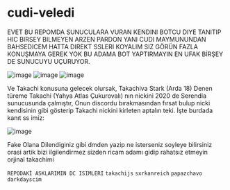 # cudi-veledi

EVET BU REPOMDA SUNUCULARA VURAN KENDINI BOTCU DIYE TANITIP HIC BIRSEY BILMEYEN ARZEN PARDON YANI CUDI MAYMUNUNDAN BAHSEDICEM HATTA DIREKT SSLERI KOYALIM SIZ GÖRÜN FAZLA KONUŞMAYA GEREK YOK BU ADAMA BOT YAPTIRMAYIN EN UFAK BİRŞEY DE SUNUCUYU UÇURUYOR.

![image](https://media.discordapp.net/attachments/1125892939726467213/1125917461615747112/IMG_9684.png?width=1439&height=664)
![image](https://media.discordapp.net/attachments/1125892939726467213/1125917460428759171/IMG_9686.png?width=1439&height=664)
![image](https://media.discordapp.net/attachments/1125892939726467213/1125917155171500144/IMG_9418.png?width=979&height=256)

Ve Takachi konusuna gelecek olursak, Takachiva Stark (Arda 18) Denen türeme Takachi (Yahya Atlas Çukurovalı) nın nickini 2020 de Serendia sunucusunda çalmıştır, Onun discordu bırakmasından fırsat bulup nicki kendisinin gibi gösterip Takachi nickini kirleten aptalın teki. İşte burdada kanıt ss imiz:

![image](https://media.discordapp.net/attachments/1125892939726467213/1125897176317436036/image.png?width=546&height=222)

Fake Olana Dilendiginiz gibi dmden yazip ne isterseniz soyleye bilirsiniz orasi artik bizi ilgilendirmez sizden ricam adamı gidip rahatsız etmeyin orjinal takachimi

`REPODAKİ ASKLARIMIN DC ISIMLERI`
`takachijs`
`sxrkanreich`
`papazchavo`
`darkdayscim`
